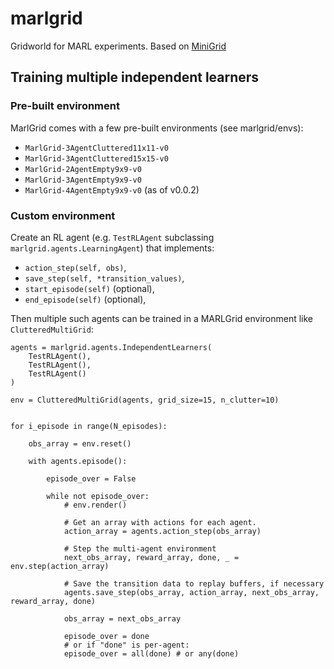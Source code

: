 # marlgrid
Gridworld for MARL experiments.
Based on [MiniGrid](https://github.com/maximecb/gym-minigrid)

## Training multiple independent learners

### Pre-built environment

MarlGrid comes with a few pre-built environments (see marlgrid/envs):
- `MarlGrid-3AgentCluttered11x11-v0`
- `MarlGrid-3AgentCluttered15x15-v0`
- `MarlGrid-2AgentEmpty9x9-v0`
- `MarlGrid-3AgentEmpty9x9-v0`
- `MarlGrid-4AgentEmpty9x9-v0`
(as of v0.0.2)

### Custom environment

Create an RL agent (e.g. `TestRLAgent` subclassing `marlgrid.agents.LearningAgent`) that implements:
 - `action_step(self, obs)`,
 - `save_step(self, *transition_values)`,
 - `start_episode(self)` (optional),
 - `end_episode(self)` (optional),
 
Then multiple such agents can be trained in a MARLGrid environment like `ClutteredMultiGrid`:

```
agents = marlgrid.agents.IndependentLearners(
    TestRLAgent(),
    TestRLAgent(),
    TestRLAgent()
)

env = ClutteredMultiGrid(agents, grid_size=15, n_clutter=10)


for i_episode in range(N_episodes):

    obs_array = env.reset()

    with agents.episode():

        episode_over = False

        while not episode_over:
            # env.render()

            # Get an array with actions for each agent.
            action_array = agents.action_step(obs_array)

            # Step the multi-agent environment
            next_obs_array, reward_array, done, _ = env.step(action_array)

            # Save the transition data to replay buffers, if necessary
            agents.save_step(obs_array, action_array, next_obs_array, reward_array, done)

            obs_array = next_obs_array

            episode_over = done
            # or if "done" is per-agent:
            episode_over = all(done) # or any(done)
            
```